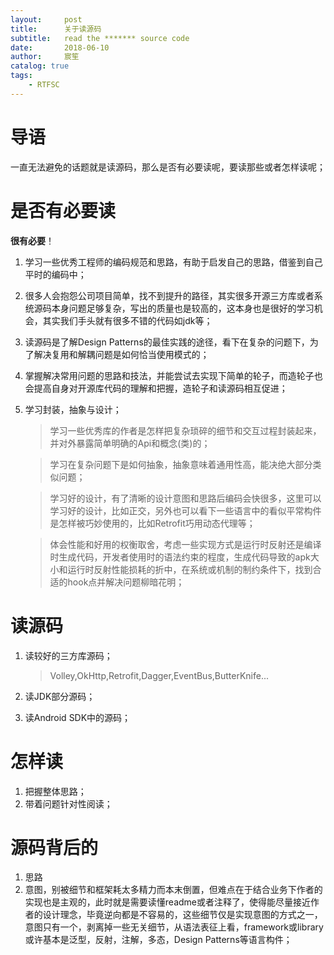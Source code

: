 ```yaml
---
layout:     post
title:      关于读源码
subtitle:   read the ******* source code
date:       2018-06-10
author:     宸笙
catalog: true
tags:
    - RTFSC
---
```



# 导语

一直无法避免的话题就是读源码，那么是否有必要读呢，要读那些或者怎样读呢；
# 是否有必要读

**很有必要**！
1. 学习一些优秀工程师的编码规范和思路，有助于启发自己的思路，借鉴到自己平时的编码中；
2. 很多人会抱怨公司项目简单，找不到提升的路径，其实很多开源三方库或者系统源码本身问题足够复杂，写出的质量也是较高的，这本身也是很好的学习机会，其实我们手头就有很多不错的代码如jdk等；
3. 读源码是了解Design Patterns的最佳实践的途径，看下在复杂的问题下，为了解决复用和解耦问题是如何恰当使用模式的；
4. 掌握解决常用问题的思路和技法，并能尝试去实现下简单的轮子，而造轮子也会提高自身对开源库代码的理解和把握，造轮子和读源码相互促进；
5. 学习封装，抽象与设计；

    > 学习一些优秀库的作者是怎样把复杂琐碎的细节和交互过程封装起来，并对外暴露简单明确的Api和概念(类)的；
    
    > 学习在复杂问题下是如何抽象，抽象意味着通用性高，能决绝大部分类似问题；
    
    > 学习好的设计，有了清晰的设计意图和思路后编码会快很多，这里可以学习好的设计，比如正交，另外也可以看下一些语言中的看似平常构件是怎样被巧妙使用的，比如Retrofit巧用动态代理等；
    
    > 体会性能和好用的权衡取舍，考虑一些实现方式是运行时反射还是编译时生成代码，开发者使用时的语法约束的程度，生成代码导致的apk大小和运行时反射性能损耗的折中，在系统或机制的制约条件下，找到合适的hook点并解决问题柳暗花明；

# 读源码

1. 读较好的三方库源码；

    > Volley,OkHttp,Retrofit,Dagger,EventBus,ButterKnife...
    
2. 读JDK部分源码；
3. 读Android SDK中的源码；

# 怎样读

1. 把握整体思路；
2. 带着问题针对性阅读；

# 源码背后的

1. 思路
2. 意图，别被细节和框架耗太多精力而本末倒置，但难点在于结合业务下作者的实现也是主观的，此时就是需要读懂readme或者注释了，使得能尽量接近作者的设计理念，毕竟逆向都是不容易的，这些细节仅是实现意图的方式之一，意图只有一个，剥离掉一些无关细节，从语法表征上看，framework或library或许基本是泛型，反射，注解，多态，Design Patterns等语言构件；
